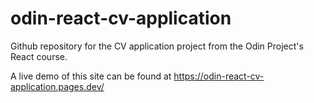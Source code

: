 # odin-react-cv-application
Github repository for the CV application project from the Odin Project's React course.

A live demo of this site can be found at https://odin-react-cv-application.pages.dev/
